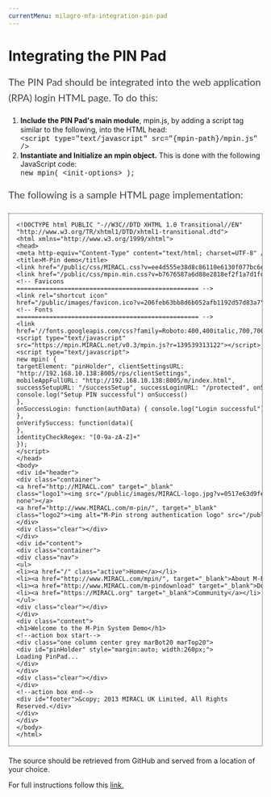 ```yaml
---
currentMenu: milagro-mfa-integration-pin-pad
---
```


<div id="generated-toc" class="generate_from_h2"></div>



<h1>Integrating the PIN Pad</h1>



<p style="margin: 10px 0px 20px; padding: 0px; line-height: 1.6em; color: rgb(62, 69, 76); font-family: Lato, sans-serif; font-size: 1.4em;">The PIN Pad should be integrated into the web application (RPA) login HTML page. To do this:</p>

<ol>
	<li><strong style="font-style: inherit;">Include the PIN Pad&#39;s main module</strong>, mpin.js, by adding&nbsp;<span style="line-height: 19.2px;">a script tag similar to the following,&nbsp;</span>into the HTML head:<br />
	<span class="CVXCodeinText" style="font-family: 'Courier New';">&lt;script type=&quot;text/javascript&quot; src=&quot;{mpin-path}/mpin.js&quot; /&gt;</span></li>
	<li><strong style="font-style: inherit;">Instantiate and Initialize an mpin object.</strong>&nbsp;This is done with the following JavaScript code:<br />
	<span class="CVXCodeinText" style="font-family: 'Courier New';">new mpin( &lt;init-options&gt; );</span></li>
</ol>

<p style="margin: 10px 0px 20px; padding: 0px; line-height: 1.6em; color: rgb(62, 69, 76); font-family: Lato, sans-serif; font-size: 1.4em;">The following is a sample HTML page implementation:<span style="color: rgb(153, 153, 153); font-family: Arial, sans-serif; font-size: 1.7em; font-weight: bold; line-height: 1em;">​</span></p>

<pre style="margin-top: 0px; margin-bottom: 20px; padding: 15px; unicode-bidi: embed; border: 1px dotted; font-size: 12px;">
&lt;!DOCTYPE html PUBLIC &quot;-//W3C//DTD XHTML 1.0 Transitional//EN&quot; 
&quot;http://www.w3.org/TR/xhtml1/DTD/xhtml1-transitional.dtd&quot;&gt; 
&lt;html xmlns=&quot;http://www.w3.org/1999/xhtml&quot;&gt; 
&lt;head&gt; 
&lt;meta http-equiv=&quot;Content-Type&quot; content=&quot;text/html; charset=UTF-8&quot; /&gt; 
&lt;title&gt;M-Pin demo&lt;/title&gt; 
&lt;link href=&quot;/public/css/MIRACL.css?v=ee4d555e38d8c86110e6130f077bc6e2&quot; rel=&quot;stylesheet&quot; type=&quot;text/css&quot; /&gt; 
&lt;link href=&quot;/public/css/mpin.min.css?v=b7676587a6d88e2818ef2f1a7d1fdae6&quot; rel=&quot;stylesheet&quot; type=&quot;text/css&quot; /&gt; 
&lt;!-- Favicons 
================================================== --&gt; 
&lt;link rel=&quot;shortcut icon&quot; 
href=&quot;/public/images/favicon.ico?v=206feb63bb8d6b052afb1192d57d83a7&quot;&gt; 
&lt;!-- Fonts 
================================================== --&gt; 
&lt;link 
href=&#39;//fonts.googleapis.com/css?family=Roboto:400,400italic,700,700italic&#39; rel=&#39;stylesheet&#39; type=&#39;text/css&#39;&gt; 
&lt;script type=&quot;text/javascript&quot; 
src=&quot;https://mpin.MIRACL.net/v0.3/mpin.js?r=139539313122&quot;&gt;&lt;/script&gt; 
&lt;script type=&quot;text/javascript&quot;&gt; 
new mpin( { 
targetElement: &quot;pinHolder&quot;, clientSettingsURL: 
&quot;http://192.168.10.138:8005/rps/clientSettings&quot;, 
mobileAppFullURL: &quot;http://192.168.10.138:8005/m/index.html&quot;, 
successSetupURL: &quot;/successSetup&quot;, successLoginURL: &quot;/protected&quot;, onSuccessSetup: function(setupData, onSuccess) { 
console.log(&quot;Setup PIN successful&quot;) onSuccess() 
}, 
onSuccessLogin: function(authData) { console.log(&quot;Login successful&quot;) window.location = &quot;/protected&quot; 
}, 
onVerifySuccess: function(data){ 
}, 
identityCheckRegex: &quot;[0-9a-zA-Z]+&quot; 
}); 
&lt;/script&gt; 
&lt;/head&gt; 
&lt;body&gt; 
&lt;div id=&quot;header&quot;&gt; 
&lt;div class=&quot;container&quot;&gt; 
&lt;a href=&quot;http://MIRACL.com&quot; target=&quot;_blank&quot; 
class=&quot;logo1&quot;&gt;&lt;img src=&quot;/public/images/MIRACL-logo.jpg?v=0517e63d9febecab7894f22262f21d67&quot; alt=&quot;MIRACL Logo&quot; width=&quot;170&quot; height=&quot;33&quot; title=&quot;MIRACL Logo&quot; style=&quot;border-style: 
none&quot;&gt;&lt;/a&gt; 
&lt;a href=&quot;http://www.MIRACL.com/m-pin/&quot;, target=&quot;_blank&quot; 
class=&quot;logo2&quot;&gt;&lt;img alt=&quot;M-Pin strong authentication logo&quot; src=&quot;/public/images/m-pin-logostrong.png?v=3517e8e85a0030f3f4fad11d0e9448c9&quot; width=&quot;152&quot; height=&quot;54&quot; title=&quot;M-Pin strong authentication logo&quot; style=&quot;border-style: none&quot;&gt;&lt;/a&gt; 
&lt;/div&gt; 
&lt;div class=&quot;clear&quot;&gt;&lt;/div&gt; 
&lt;/div&gt; 
&lt;div id=&quot;content&quot;&gt; 
&lt;div class=&quot;container&quot;&gt; 
&lt;div class=&quot;nav&quot;&gt; 
&lt;ul&gt; 
&lt;li&gt;&lt;a href=&quot;/&quot; class=&quot;active&quot;&gt;Home&lt;/a&gt;&lt;/li&gt; 
&lt;li&gt;&lt;a href=&quot;http://www.MIRACL.com/mpin/&quot;, target=&quot;_blank&quot;&gt;About M-Pin&lt;/a&gt;&lt;/li&gt; 
&lt;li&gt;&lt;a href=&quot;http://www.MIRACL.com/m-pindownload&quot; target=&quot;_blank&quot;&gt;Download M-Pin&lt;/a&gt;&lt;/li&gt; 
&lt;li&gt;&lt;a href=&quot;https://MIRACL.org&quot; target=&quot;_blank&quot;&gt;Community&lt;/a&gt;&lt;/li&gt; 
&lt;/ul&gt; 
&lt;div class=&quot;clear&quot;&gt;&lt;/div&gt; 
&lt;/div&gt; 
&lt;div class=&quot;content&quot;&gt; 
&lt;h1&gt;Welcome to the M-Pin System Demo&lt;/h1&gt; 
&lt;!--action box start--&gt; 
&lt;div class=&quot;one column center grey marBot20 marTop20&quot;&gt; 
&lt;div id=&quot;pinHolder&quot; style=&quot;margin:auto; width:260px;&quot;&gt; 
Loading PinPad... 
&lt;/div&gt; 
&lt;/div&gt; 
&lt;div class=&quot;clear&quot;&gt;&lt;/div&gt; 
&lt;/div&gt; 
&lt;!--action box end--&gt; 
&lt;div id=&quot;footer&quot;&gt;&amp;copy; 2013 MIRACL UK Limited, All Rights 
Reserved.&lt;/div&gt; 
&lt;/div&gt; 
&lt;/div&gt; 
&lt;/body&gt; 
&lt;/html&gt;</pre>

<p>The source should be retrieved from GitHub and served from a location of your choice.</p>

<p> For full instructions follow this <a href="../javascript/milagro-mfa-javascript-guide.html"> link. </a> </p>
